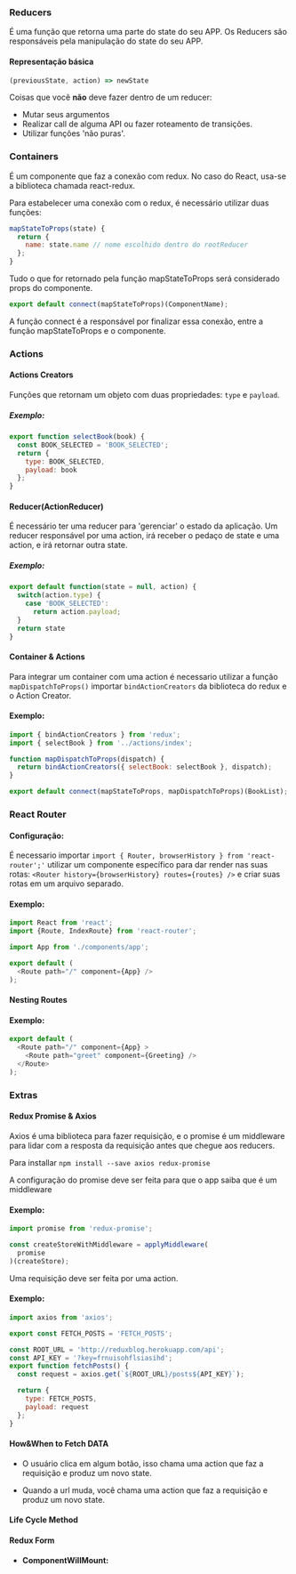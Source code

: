 ### Reducers

É uma função que retorna uma parte do state do seu APP. Os Reducers
são responsáveis pela manipulação do state do seu APP.

#### Representação básica

```JavaScript
(previousState, action) => newState
```

Coisas que você **não** deve fazer dentro de um reducer:

* Mutar seus argumentos
* Realizar call de alguma API ou fazer roteamento de transições.
* Utilizar funções 'não puras'.

### Containers
É um componente que faz a conexão com redux. No caso do React, usa-se a biblioteca chamada react-redux.

Para estabelecer uma conexão com o redux, é necessário utilizar duas funções:

```JavaScript
mapStateToProps(state) {
  return {
    name: state.name // nome escolhido dentro do rootReducer
  };
}
```

Tudo o que for retornado pela função mapStateToProps será considerado props do componente.


```JavaScript
export default connect(mapStateToProps)(ComponentName);
```

A função connect é a responsável por finalizar essa conexão, entre a função mapStateToProps e o componente.


### Actions

#### Actions Creators

Funções que retornam um objeto com duas propriedades: `type` e `payload`.

##### Exemplo:

```JavaScript
export function selectBook(book) {
  const BOOK_SELECTED = 'BOOK_SELECTED';
  return {
    type: BOOK_SELECTED,
    payload: book
  };
}
```

#### Reducer(ActionReducer)
É necessário ter uma reducer para 'gerenciar' o estado da aplicação. Um reducer responsável por uma action, irá receber o pedaço de state e uma action, e irá retornar outra state.

##### Exemplo:

```JavaScript
export default function(state = null, action) {
  switch(action.type) {
    case 'BOOK_SELECTED':
      return action.payload;
  }
  return state
}
```

#### Container & Actions

Para integrar um container com uma action é necessario utilizar a função `mapDispatchToProps()`  importar ` bindActionCreators ` da biblioteca do redux e o Action Creator.

#### Exemplo:

```JavaScript
import { bindActionCreators } from 'redux';
import { selectBook } from '../actions/index';

function mapDispatchToProps(dispatch) {
  return bindActionCreators({ selectBook: selectBook }, dispatch);
}

export default connect(mapStateToProps, mapDispatchToProps)(BookList);

```

### React Router

#### Configuração:

É necessario importar `import { Router, browserHistory } from 'react-router';'` utilizar um componente específico para dar render nas suas rotas: `<Router history={browserHistory} routes={routes} />` e criar suas rotas em um arquivo separado.

#### Exemplo:

```JavaScript
import React from 'react';
import {Route, IndexRoute} from 'react-router';

import App from './components/app';

export default (
  <Route path="/" component={App} />
);

```

#### Nesting Routes
#### Exemplo:

```JavaScript
export default (
  <Route path="/" component={App} >
    <Route path="greet" component={Greeting} />
  </Route>
);

```


### Extras

#### Redux Promise & Axios

Axios é uma biblioteca para fazer requisição, e o promise é um middleware para lidar com a resposta da requisição
antes que chegue aos reducers.

Para installar `npm install --save axios redux-promise`

A configuração do promise deve ser feita para que o app saiba que é um middleware

#### Exemplo:

```JavaScript
import promise from 'redux-promise';

const createStoreWithMiddleware = applyMiddleware(
  promise
)(createStore);

```

Uma requisição deve ser feita por uma action.

#### Exemplo:

```JavaScript
import axios from 'axios';

export const FETCH_POSTS = 'FETCH_POSTS';

const ROOT_URL = 'http://reduxblog.herokuapp.com/api';
const API_KEY = '?key=frnuisohflsiasihd';
export function fetchPosts() {
  const request = axios.get(`${ROOT_URL}/posts${API_KEY}`);

  return {
    type: FETCH_POSTS,
    payload: request
  };
}

```
#### How&When to Fetch DATA

* O usuário clica em algum botão, isso chama uma action que faz a requisição e produz um novo state.

* Quando a url muda, você chama uma action que faz a requisição e produz um novo state.

#### Life Cycle Method

#### Redux Form


* **ComponentWillMount:**

